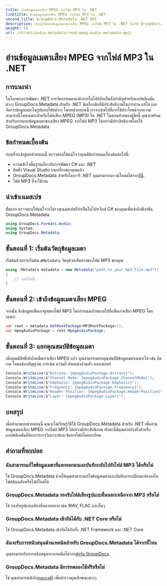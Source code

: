 ```yaml
---
title: อ่านข้อมูลเมตาเสียง MPEG จากไฟล์ MP3 ใน .NET
linktitle: อ่านข้อมูลเมตาเสียง MPEG จากไฟล์ MP3 ใน .NET
second_title: GroupDocs.Metadata .NET API
description: เรียนรู้วิธีแยกข้อมูลเมตาของเสียง MPEG จากไฟล์ MP3 ใน .NET โดยใช้ GroupDocs.Metadata ปรับปรุงความสามารถในการวิเคราะห์ไฟล์ของคุณ
weight: 14
url: /th/net/audio-metadata/read-mpeg-audio-metadata-mp3/
---
```


# อ่านข้อมูลเมตาเสียง MPEG จากไฟล์ MP3 ใน .NET

## การแนะนำ
ในโลกของการพัฒนา .NET การจัดการเมตาดาต้าภายในไฟล์ถือเป็นสิ่งสำคัญสำหรับแอปพลิเคชันต่างๆ GroupDocs.Metadata สำหรับ .NET มีเครื่องมือที่มีประสิทธิภาพในการอ่าน แก้ไข และจัดการข้อมูลเมตาในรูปแบบไฟล์ต่างๆ ในบทช่วยสอนนี้ เราจะเน้นไปที่การใช้ประโยชน์จากความสามารถนี้โดยเฉพาะสำหรับไฟล์เสียง MPEG (MP3) ใน .NET ในตอนท้ายของคู่มือนี้ คุณจะพร้อมสำหรับการแยกข้อมูลเมตาของเสียง MPEG จากไฟล์ MP3 ได้อย่างมีประสิทธิภาพโดยใช้ GroupDocs.Metadata
## ข้อกำหนดเบื้องต้น
ก่อนที่จะเข้าสู่บทช่วยสอนนี้ ตรวจสอบให้แน่ใจว่าคุณมีข้อกำหนดเบื้องต้นต่อไปนี้:
- ความเข้าใจพื้นฐานเกี่ยวกับการพัฒนา C# และ .NET
- ติดตั้ง Visual Studio บนเครื่องของคุณแล้ว
-  GroupDocs.Metadata สำหรับไลบรารี .NET คุณสามารถดาวน์โหลดได้จาก[ที่นี่](https://releases.groupdocs.com/metadata/net/).
- ไฟล์ MP3 ที่จะใช้งาน
## นำเข้าเนมสเปซ
ขั้นแรก ตรวจสอบให้แน่ใจว่าได้รวมเนมสเปซที่จำเป็นในโปรเจ็กต์ C# ของคุณเพื่อเข้าถึงฟังก์ชัน GroupDocs.Metadata
```csharp
using GroupDocs.Formats.Audio;
using System;
using GroupDocs.Metadata;
```
## ขั้นตอนที่ 1: เริ่มต้นวัตถุข้อมูลเมตา
 เริ่มต้นด้วยการเริ่มต้น a`Metadata` วัตถุด้วยเส้นทางของไฟล์ MP3 ของคุณ
```csharp
using (Metadata metadata = new Metadata("path_to_your_mp3_file.mp3"))
{
    // รหัสไปที่นี่
}
```
## ขั้นตอนที่ 2: เข้าถึงข้อมูลเมตาเสียง MPEG
จากนั้น ดึงข้อมูลแพ็คเกจรูทของไฟล์ MP3 โดยกำหนดเป้าหมายไปที่แพ็คเกจเสียง MPEG โดยเฉพาะ
```csharp
var root = metadata.GetRootPackage<MP3RootPackage>();
var mpegAudioPackage = root.MpegAudioPackage;
```
## ขั้นตอนที่ 3: แยกคุณสมบัติข้อมูลเมตา
เมื่อคุณมีสิทธิ์เข้าถึงแพ็คเกจเสียง MPEG แล้ว คุณสามารถแยกคุณสมบัติข้อมูลเมตาเฉพาะได้ เช่น บิตเรต โหมดช่องสัญญาณ การเน้น ความถี่ ตำแหน่งส่วนหัว และเลเยอร์
```csharp
Console.WriteLine($"Bitrate: {mpegAudioPackage.Bitrate}");
Console.WriteLine($"Channel Mode: {mpegAudioPackage.ChannelMode}");
Console.WriteLine($"Emphasis: {mpegAudioPackage.Emphasis}");
Console.WriteLine($"Frequency: {mpegAudioPackage.Frequency}");
Console.WriteLine($"Header Position: {mpegAudioPackage.HeaderPosition}");
Console.WriteLine($"Layer: {mpegAudioPackage.Layer}");
```
## บทสรุป
เมื่อทำตามบทช่วยสอนนี้ คุณจะได้เรียนรู้วิธีใช้ GroupDocs.Metadata สำหรับ .NET เพื่ออ่านข้อมูลเมตาเสียง MPEG จากไฟล์ MP3 ได้อย่างมีประสิทธิภาพ ทักษะนี้มีคุณค่าอย่างยิ่งสำหรับแอปพลิเคชันที่ต้องการการวิเคราะห์และจัดการไฟล์โดยละเอียด

## คำถามที่พบบ่อย
### ฉันสามารถแก้ไขข้อมูลเมตาที่แยกออกมาและบันทึกกลับไปยังไฟล์ MP3 ได้หรือไม่
ใช่ GroupDocs.Metadata ช่วยให้คุณสามารถแก้ไขข้อมูลเมตาและบันทึกการเปลี่ยนแปลงลงในไฟล์ต้นฉบับหรือไฟล์ใหม่ได้
### GroupDocs.Metadata รองรับไฟล์เสียงรูปแบบอื่นนอกเหนือจาก MP3 หรือไม่
ใช่ รองรับรูปแบบเสียงที่หลากหลาย เช่น WAV, FLAC และอื่นๆ
### GroupDocs.Metadata เข้ากันได้กับ .NET Core หรือไม่
ใช่ GroupDocs.Metadata เข้ากันได้กับทั้ง .NET Framework และ .NET Core
### ฉันจะรับการสนับสนุนด้านเทคนิคสำหรับ GroupDocs.Metadata ได้จากที่ไหน
 คุณสามารถรับการสนับสนุนทางเทคนิคได้จาก[ฟอรัม GroupDocs](https://forum.groupdocs.com/c/metadata/14).
### GroupDocs.Metadata มีการทดลองใช้ฟรีหรือไม่
 ใช่ คุณสามารถเข้าถึง[ทดลองฟรี](https://releases.groupdocs.com/) เพื่อสำรวจคุณลักษณะต่างๆ